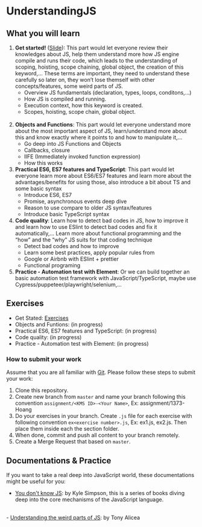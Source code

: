 # UnderstandingJS

## What you will learn
1. <b>Get started!</b> (<a href="https://docs.google.com/presentation/d/1yJOh9epyYqIpLIX9s292aCeffoMM9vtiJ_BDOnLVJMI">Slide</a>): This part would let everyone review their knowledges about JS, help them understand more how JS engine compile and runs their code, which leads to the understanding of scoping, hoisting, scope chaining, global object, the creation of this keyword,… These terms are important, they need to understand these carefully so later on, they won’t lose themself with other concepts/features, some weird parts of JS.
    - Overview JS fundamentals (declaration, types, loops, conditons,...)
    - How JS is compiled and running.
    - Execution context, how this keyword is created.
    - Scopes, hoisting, scope chain, global object.
    <br>
2. <b>Objects and Functions</b>: This part would let everyone understand more about the most important aspect of JS, learn/understand more about this and know exactly where it points to and how to manipulate it,...
    - Go deep into JS Functions and Objects
    - Callbacks, closure
    - IIFE (Immediately invoked function expression)
    - How this works
3. <b>Practical ES6, ES7 features and TypeScript</b>: This part would let everyone learn more about ES6/ES7 features and learn more about the advantages/benefits for using those, also introduce a bit about TS and some basic syntax
    - Introduce ES6, ES7
    - Promise, asynchronous events deep dive
    - Reason to use compare to older JS syntax/features
    - Introduce basic TypeScript syntax
4. <b>Code quality</b>: Learn how to detect bad codes in JS, how to improve it and learn how to use ESlint to detect bad codes and fix it automatically,… Learn more about functional programming and the “how” and the “why” JS suits for that coding technique
    - Detect bad codes and how to improve
    - Learn some best practices, apply popular rules from
    - Google or Airbnb with ESlint + prettier
    - Functional programing
5. <b>Practice - Automation test with Element</b>: Or we can build together an basic automation test framework with JavaScript/TypeScript, maybe use Cypress/puppeteer/playwright/selenium,…

## Exercises
- Get Stated: <a href="/getStarted">Exercises</a>
- Objects and Funtions: (in progress)
- Practical ES6, ES7 features and TypeScript: (in progress)
- Code quality: (in progress)
- Practice - Automation test with Element: (in progress)

### How to submit your work
Assume that you are all familiar with <a href="https://www.atlassian.com/git">Git</a>. Please follow these steps to submit your work:

1. Clone this repository.
2. Create new branch from `master` and name your branch following this convention `assignment/<KMS ID>-<Your Name>`, Ex: assignment/1373-Hoang
3. Do your exercises in your branch.
Create `.js` file for each exercise with following convention `ex<exercise number>.js`, Ex: ex1.js, ex2.js. Then place them inside each the section folder.
4. When done, commit and push all content to your branch remotely.
5. Create a Merge Request that based on `master`.

## Documentations & Practice
If you want to take a real deep into JavaScript world, these documentations might be useful for you:

- <a href="https://github.com/getify/You-Dont-Know-JS/blob/1st-ed/README.md">You don't know JS</a>: by Kyle Simpson, this is a series of books diving deep into the core mechanisms of the JavaScript language.
<br>
- <a href="https://github.com/jasonbaciulis/javascript-understanding-the-weird-parts">Understanding the weird parts of JS</a>: by Tony Alicea